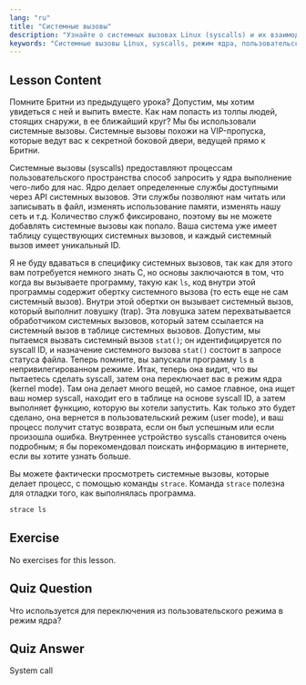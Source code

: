 ```yaml
---
lang: "ru"
title: "Системные вызовы"
description: "Узнайте о системных вызовах Linux (syscalls) и их взаимодействии с ядром. Разберитесь в пользовательском режиме и режиме ядра, а также используйте `strace` для отладки. Начните свое путешествие по Linux!"
keywords: "Системные вызовы Linux, syscalls, режим ядра, пользовательский режим, команда strace, учебник по Linux, Linux для начинающих, руководство по Linux"
---
```


## Lesson Content

Помните Бритни из предыдущего урока? Допустим, мы хотим увидеться с ней и выпить вместе. Как нам попасть из толпы людей, стоящих снаружи, в ее ближайший круг? Мы бы использовали системные вызовы. Системные вызовы похожи на VIP-пропуска, которые ведут вас к секретной боковой двери, ведущей прямо к Бритни.

Системные вызовы (syscalls) предоставляют процессам пользовательского пространства способ запросить у ядра выполнение чего-либо для нас. Ядро делает определенные службы доступными через API системных вызовов. Эти службы позволяют нам читать или записывать в файл, изменять использование памяти, изменять нашу сеть и т.д. Количество служб фиксировано, поэтому вы не можете добавлять системные вызовы как попало. Ваша система уже имеет таблицу существующих системных вызовов, и каждый системный вызов имеет уникальный ID.

Я не буду вдаваться в специфику системных вызовов, так как для этого вам потребуется немного знать C, но основы заключаются в том, что когда вы вызываете программу, такую как `ls`, код внутри этой программы содержит обертку системного вызова (то есть еще не сам системный вызов). Внутри этой обертки он вызывает системный вызов, который выполнит ловушку (trap). Эта ловушка затем перехватывается обработчиком системных вызовов, который затем ссылается на системный вызов в таблице системных вызовов. Допустим, мы пытаемся вызвать системный вызов `stat()`; он идентифицируется по syscall ID, и назначение системного вызова `stat()` состоит в запросе статуса файла. Теперь помните, вы запускали программу `ls` в непривилегированном режиме. Итак, теперь она видит, что вы пытаетесь сделать syscall, затем она переключает вас в режим ядра (kernel mode). Там она делает много вещей, но самое главное, она ищет ваш номер syscall, находит его в таблице на основе syscall ID, а затем выполняет функцию, которую вы хотели запустить. Как только это будет сделано, она вернется в пользовательский режим (user mode), и ваш процесс получит статус возврата, если он был успешным или если произошла ошибка. Внутреннее устройство syscalls становится очень подробным; я бы порекомендовал поискать информацию в интернете, если вы хотите узнать больше.

Вы можете фактически просмотреть системные вызовы, которые делает процесс, с помощью команды `strace`. Команда `strace` полезна для отладки того, как выполнялась программа.

```bash
strace ls
```

## Exercise

No exercises for this lesson.

## Quiz Question

Что используется для переключения из пользовательского режима в режим ядра?

## Quiz Answer

System call
